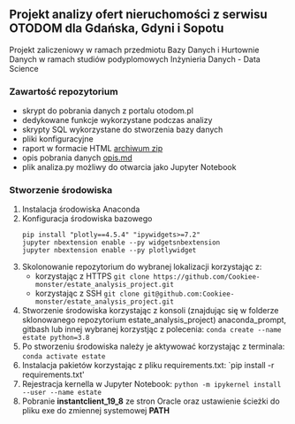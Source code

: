 ## Projekt analizy ofert nieruchomości z serwisu OTODOM dla Gdańska, Gdyni i Sopotu

Projekt zaliczeniowy w ramach przedmiotu Bazy Danych i Hurtownie Danych w ramach studiów podyplomowych Inżynieria
 Danych - Data Science
 
### Zawartość repozytorium
- skrypt do pobrania danych z portalu otodom.pl
- dedykowane funkcje wykorzystane podczas analizy
- skrypty SQL wykorzystane do stworzenia bazy danych
- pliki konfiguracyjne
- raport w formacie HTML [archiwum zip](https://github.com/Cookiee-monster/estate_analysis_project/blob/master/notebooks/analiza_raport.zip)
- opis pobrania danych [opis.md](https://github.com/Cookiee-monster/estate_analysis_project/blob/master/Opis.md)
- plik analiza.py możliwy do otwarcia jako Jupyter Notebook


### Stworzenie środowiska

1. Instalacja środowiska Anaconda
2. Konfiguracja środowiska bazowego 
    ```
    pip install "plotly==4.5.4" "ipywidgets>=7.2"
    jupyter nbextension enable --py widgetsnbextension
    jupyter nbextension enable --py plotlywidget
    ```
3. Skolonowanie repozytorium do wybranej lokalizacji korzystając z:
    - korzystając z HTTPS `git clone https://github.com/Cookiee-monster/estate_analysis_project.git`
    - korzystając z SSH `git clone git@github.com:Cookiee-monster/estate_analysis_project.git`
4. Stworzenie środowiska korzystając z konsoli (znajdując się w folderze sklonowanego repozytorium
 estate_analysis_project) anaconda_prompt, gitbash lub innej wybranej korzystjąc z polecenia:
`conda create --name estate python=3.8`
5. Po stworzeniu środowiska należy je aktywować korzystając z terminala: `conda activate estate`
6. Instalacja pakietów korzystając z pliku requirements.txt: `pip install -r requirements.txt'
7. Rejestracja kernella w Jupyter Notebook:
`python -m ipykernel install --user --name estate`
8. Pobranie **instantclient_19_8** ze stron Oracle oraz ustawienie ścieżki do pliku exe do zmiennej systemowej **PATH**

